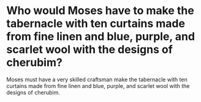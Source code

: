 # Who would Moses have to make the tabernacle with ten curtains made from fine linen and blue, purple, and scarlet wool with the designs of cherubim?

Moses must have a very skilled craftsman make the tabernacle with ten curtains made from fine linen and blue, purple, and scarlet wool with the designs of cherubim.
